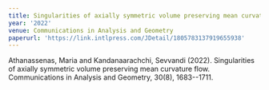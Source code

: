 ```yaml
---
title: Singularities of axially symmetric volume preserving mean curvature flow
year: '2022'
venue: Communications in Analysis and Geometry
paperurl: 'https://link.intlpress.com/JDetail/1805783137919655938'
---
```

Athanassenas, Maria and Kandanaarachchi, Sevvandi (2022). Singularities of axially symmetric volume preserving mean curvature flow. Communications in Analysis and Geometry, 30(8), 1683--1711.


